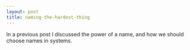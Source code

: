 ```yaml
---
layout: post
title: naming-the-hardest-thing
---
```


In a previous post I discussed the power of a name, and how we should choose names in systems.

